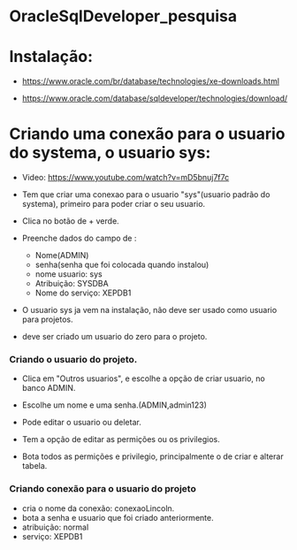 # OracleSqlDeveloper_pesquisa

# Instalação:

 - https://www.oracle.com/br/database/technologies/xe-downloads.html

 - https://www.oracle.com/database/sqldeveloper/technologies/download/


# Criando uma conexão para o usuario do systema, o usuario sys:

 - Video: https://www.youtube.com/watch?v=mD5bnuj7f7c

 - Tem que criar uma conexao para o usuario "sys"(usuario padrão do systema), primeiro para poder criar o seu usuario.

 - Clica no botão de + verde.

 - Preenche dados do campo de : 
    - Nome(ADMIN)
    - senha(senha que foi colocada quando instalou) 
    - nome usuario: sys
    - Atribuição: SYSDBA
    - Nome do serviço: XEPDB1

 - O usuario sys ja vem na instalação, não deve ser usado como usuario para projetos.

 - deve ser criado um usuario do zero para o projeto.

  ### Criando o usuario do projeto.

   - Clica em "Outros usuarios", e escolhe a opção de criar usuario, no banco ADMIN.

   - Escolhe um nome e uma senha.(ADMIN,admin123)

   - Pode editar o usuario ou deletar.

   - Tem a opção de editar as permições ou os privilegios.

   - Bota todos as permições e privilegio, principalmente o de criar e alterar tabela.

  ### Criando conexão para o usuario do projeto

   - cria o nome da conexão: conexaoLincoln.
   - bota a senha e usuario que foi criado anteriormente.
   - atribuição: normal
   - serviço: XEPDB1




